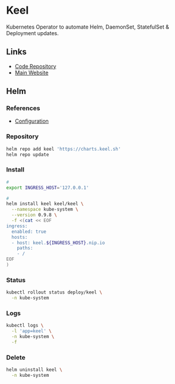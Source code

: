 # Keel

Kubernetes Operator to automate Helm, DaemonSet, StatefulSet & Deployment updates.

## Links

- [Code Repository](https://github.com/keel-hq/keel)
- [Main Website](https://keel.sh/)

## Helm

### References

- [Configuration](https://github.com/keel-hq/keel/tree/master/chart/keel#configuration)

### Repository

```sh
helm repo add keel 'https://charts.keel.sh'
helm repo update
```

### Install

```sh
#
export INGRESS_HOST='127.0.0.1'

#
helm install keel keel/keel \
  --namespace kube-system \
  --version 0.9.8 \
  -f <(cat << EOF
ingress:
  enabled: true
  hosts:
  - host: keel.${INGRESS_HOST}.nip.io
    paths:
    - /
EOF
)
```

### Status

```sh
kubectl rollout status deploy/keel \
  -n kube-system
```

### Logs

```sh
kubectl logs \
  -l 'app=keel' \
  -n kube-system \
  -f
```

<!-- ### Secret

```sh
kubectl get secret keel \
  -o jsonpath='{.data.admin-password}' \
  -n keel | \
    base64 --decode; echo
``` -->

### Delete

```sh
helm uninstall keel \
  -n kube-system
```
